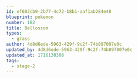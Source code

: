 ```yaml
---
id: ef602cb9-2b77-4c72-b8b1-aaf1ab284e48
blueprint: pokemon
number: 182
title: Bellossom
types:
  - grass
author: 4d8d6ede-5963-429f-9c2f-74b897007e0c
updated_by: 4d8d6ede-5963-429f-9c2f-74b897007e0c
updated_at: 1716138308
tags:
  - stage-2
---
```

